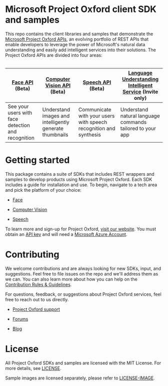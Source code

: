 Microsoft Project Oxford client SDK and samples
====================================

This repo contains the client libraries and samples that demonstrate the [Microsoft Project
Oxford APIs](<https://www.projectoxford.ai>), an evolving portfolio of REST APIs
that enable developers to leverage the power of Microsoft's natural data
understanding and easily add intelligent services into their solutions. The
Project Oxford APIs are divided into four areas:  
 

| [Face API](<https://www.projectoxford.ai/face>) (Beta) | [Computer Vision API](<https://www.projectoxford.ai/vision>) (Beta) | [Speech API](<https://www.projectoxford.ai/speech>) (Beta) | [Language Understanding Intelligent Service](<https://www.projectoxford.ai/luis>) (Invite only) |
|----------------------------------------------------|----------------------------------------------------|----------------------------------------------------|----------------------------------------------------|
| See your users with face detection and recognition | Understand images and intelligently generate thumbnails | Communicate with your users with speech recognition and synthesis | Understand natural language commands tailored to your app |

Getting started
===============

This package contains a suite of SDKs that includes REST wrappers and samples to
develop products using Microsoft Project Oxford. Each SDK includes a guide for
installation and use. To begin, navigate to a tech area and pick the platform of
your choice:

-   [Face](</Face/>)

-   [Computer Vision](</Vision/>)

-   [Speech](</Speech/>)

To learn more and sign-up for Project Oxford, [visit our
website](<http://www.ProjectOxford.ai>). You must obtain an [API
key](<http://www.projectoxford.ai/doc/general/subscription-key-mgmt>) and will
need a [Microsoft Azure Account](<http://www.azure.com>).

Contributing
============
We welcome contributions and are always looking for new SDKs, input, and
suggestions. Feel free to file issues on the repo and we'll address them as we can. You can also learn more about how you can help on the [Contribution
Rules & Guidelines](<CONTRIBUTING.md>).

For questions, feedback, or suggestions about Project Oxford services, feel free to reach out to us directly.

-   [Project Oxford support](<mailto:oxfordSup@microsoft.com?subject=Project%20Oxford%20Support>)

-   [Forums](<https://social.msdn.microsoft.com/forums/azure/en-US/home?forum=mlapi>)

-   [Blog](<https://blogs.technet.com/b/machinelearning/archive/tags/project+oxford/default.aspx>)

License
=======

All Project Oxford SDKs and samples are licensed with the MIT License. For more details, see
[LICENSE](<LICENSE.md>).

Sample images are licensed separately, please refer to [LICENSE-IMAGE](</LICENSE-IMAGE.md>).
